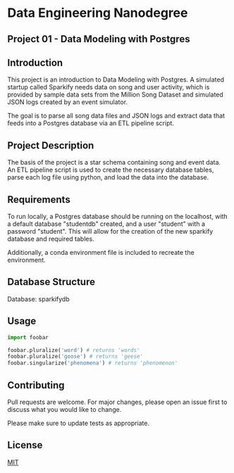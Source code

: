 # Data Engineering Nanodegree
## Project 01 - Data Modeling with Postgres

## Introduction

This project is an introduction to Data Modeling with Postgres. A simulated startup called Sparkify needs data on song and user activity, which is provided by sample data sets from the Million Song Dataset and simulated JSON logs created by an event simulator.

The goal is to parse all song data files and JSON logs and extract data that feeds into a Postgres database via an ETL pipeline script.

## Project Description

The basis of the project is a star schema containing song and event data.  An ETL pipeline script is used to create the necessary database tables, parse each log file using python, and load the data into the database.

## Requirements

To run locally, a Postgres database should be running on the localhost, with a default database "studentdb" created, and a user "student" with a password "student".  This will allow for the creation of the new sparkify database and required tables.

Additionally, a conda environment file is included to recreate the environment.

## Database Structure

Database: sparkifydb


## Usage

```python
import foobar

foobar.pluralize('word') # returns 'words'
foobar.pluralize('goose') # returns 'geese'
foobar.singularize('phenomena') # returns 'phenomenon'
```

## Contributing
Pull requests are welcome. For major changes, please open an issue first to discuss what you would like to change.

Please make sure to update tests as appropriate.

## License
[MIT](https://choosealicense.com/licenses/mit/)
